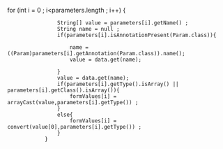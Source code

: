    for (int i = 0 ; i<parameters.length ; i++) {
                    
                    String[] value = parameters[i].getName() ;
                    String name = null ;
                    if(parameters[i].isAnnotationPresent(Param.class)){

                        name = ((Param)parameters[i].getAnnotation(Param.class)).name();
                        value = data.get(name);

                    }
                    value = data.get(name);
                    if(parameters[i].getType().isArray() || parameters[i].getClass().isArray()){
                        formValues[i] = arrayCast(value,parameters[i].getType()) ; 
                    }
                    else{
                        formValues[i] = convert(value[0],parameters[i].getType()) ; 
                    }
                }